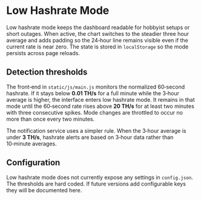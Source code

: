 # Low Hashrate Mode

Low hashrate mode keeps the dashboard readable for hobbyist setups or short outages. When active, the chart switches to the steadier three hour average and adds padding so the 24‑hour line remains visible even if the current rate is near zero. The state is stored in `localStorage` so the mode persists across page reloads.

## Detection thresholds

The front‑end in `static/js/main.js` monitors the normalized 60‑second hashrate. If it stays below **0.01&nbsp;TH/s** for a full minute while the 3‑hour average is higher, the interface enters low hashrate mode. It remains in that mode until the 60‑second rate rises above **20&nbsp;TH/s** for at least two minutes with three consecutive spikes. Mode changes are throttled to occur no more than once every two minutes.

The notification service uses a simpler rule. When the 3‑hour average is under **3&nbsp;TH/s**, hashrate alerts are based on 3‑hour data rather than 10‑minute averages.

## Configuration

Low hashrate mode does not currently expose any settings in `config.json`. The thresholds are hard coded. If future versions add configurable keys they will be documented here.
